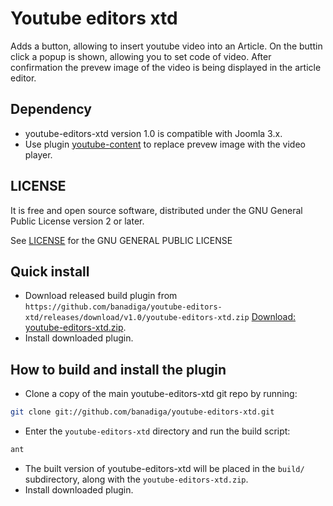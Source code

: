# Youtube editors xtd

Adds a button, allowing to insert youtube video into an Article. On the buttin click a popup is shown, allowing you to set code of video. After confirmation the prevew image of the video is being displayed in the article editor.


## Dependency
* youtube-editors-xtd version 1.0 is compatible with Joomla 3.x.
* Use plugin [youtube-content](https://github.com/banadiga/youtube-content) to replace prevew image with the video player.


## LICENSE

It is free and open source software, distributed under the GNU General Public License version 2 or later.

See [LICENSE](https://raw.githubusercontent.com/banadiga/youtube-editors-xtd/master/LICENSE) for the GNU GENERAL PUBLIC LICENSE


## Quick install

* Download released build plugin from ```https://github.com/banadiga/youtube-editors-xtd/releases/download/v1.0/youtube-editors-xtd.zip``` [Download: youtube-editors-xtd.zip](https://github.com/banadiga/youtube-editors-xtd/releases/download/v1.0/youtube-editors-xtd.zip).
* Install downloaded plugin.


## How to build and install the plugin

* Clone a copy of the main youtube-editors-xtd git repo by running:	
```bash
git clone git://github.com/banadiga/youtube-editors-xtd.git
```
* Enter the `youtube-editors-xtd` directory and run the build script:
```bash
ant
```
* The built version of youtube-editors-xtd will be placed in the `build/` subdirectory, along with the `youtube-editors-xtd.zip`.
* Install downloaded plugin.
